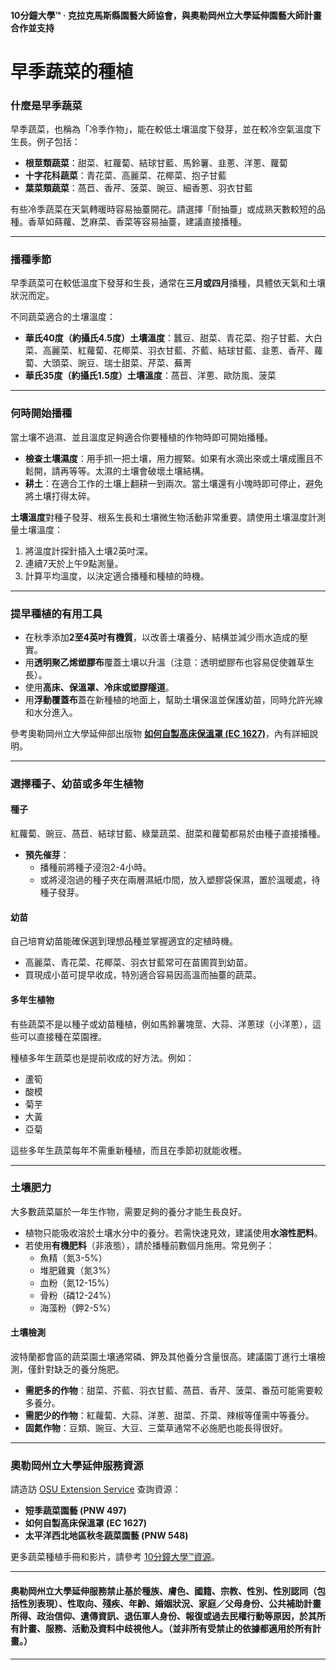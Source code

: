 #### 10分鐘大學™ · 克拉克馬斯縣園藝大師協會，與奧勒岡州立大學延伸園藝大師計畫合作並支持

# 早季蔬菜的種植

### 什麼是早季蔬菜

早季蔬菜，也稱為「冷季作物」，能在較低土壤溫度下發芽，並在較冷空氣溫度下生長。例子包括：

- **根莖類蔬菜**：甜菜、紅蘿蔔、結球甘藍、馬鈴薯、韭蔥、洋蔥、蘿蔔
- **十字花科蔬菜**：青花菜、高麗菜、花椰菜、抱子甘藍
- **葉菜類蔬菜**：萵苣、香芹、菠菜、豌豆、細香蔥、羽衣甘藍

有些冷季蔬菜在天氣轉暖時容易抽薹開花。請選擇「耐抽薹」或成熟天數較短的品種。香草如蒔蘿、芝麻菜、香菜等容易抽薹，建議直接播種。

---

### 播種季節

早季蔬菜可在較低溫度下發芽和生長，通常在**三月或四月**播種，具體依天氣和土壤狀況而定。

不同蔬菜適合的土壤溫度：

- **華氏40度（約攝氏4.5度）土壤溫度**：蠶豆、甜菜、青花菜、抱子甘藍、大白菜、高麗菜、紅蘿蔔、花椰菜、羽衣甘藍、芥藍、結球甘藍、韭蔥、香芹、蘿蔔、大頭菜、豌豆、瑞士甜菜、芹菜、蕪菁
- **華氏35度（約攝氏1.5度）土壤溫度**：萵苣、洋蔥、歐防風、菠菜

---

### 何時開始播種

當土壤不過濕、並且溫度足夠適合你要種植的作物時即可開始播種。

- **檢查土壤濕度**：用手抓一把土壤，用力握緊。如果有水滴出來或土壤成團且不鬆開，請再等等。太濕的土壤會破壞土壤結構。
- **耕土**：在適合工作的土壤上翻耕一到兩次。當土壤還有小塊時即可停止，避免將土壤打得太碎。

**土壤溫度**對種子發芽、根系生長和土壤微生物活動非常重要。請使用土壤溫度計測量土壤溫度：

1. 將溫度計探針插入土壤2英吋深。
2. 連續7天於上午9點測量。
3. 計算平均溫度，以決定適合播種和種植的時機。

---

### 提早種植的有用工具

- 在秋季添加**2至4英吋有機質**，以改善土壤養分、結構並減少雨水造成的壓實。
- 用**透明聚乙烯塑膠布**覆蓋土壤以升溫（注意：透明塑膠布也容易促使雜草生長）。
- 使用**高床、保溫罩、冷床或塑膠隧道**。
- 用**浮動覆蓋布**蓋在新種植的地面上，幫助土壤保溫並保護幼苗，同時允許光線和水分進入。

參考奧勒岡州立大學延伸部出版物 **[如何自製高床保溫罩 (EC 1627)](http://catalog.extension.oregonstate.edu)**，內有詳細說明。

---

### 選擇種子、幼苗或多年生植物

#### 種子

紅蘿蔔、豌豆、萵苣、結球甘藍、綠葉蔬菜、甜菜和蘿蔔都易於由種子直接播種。

- **預先催芽**：
  - 播種前將種子浸泡2-4小時。
  - 或將浸泡過的種子夾在兩層濕紙巾間，放入塑膠袋保濕，置於溫暖處，待種子發芽。

#### 幼苗

自己培育幼苗能確保選到理想品種並掌握適宜的定植時機。

- 高麗菜、青花菜、花椰菜、羽衣甘藍常可在苗圃買到幼苗。
- 買現成小苗可提早收成，特別適合容易因高溫而抽薹的蔬菜。

#### 多年生植物

有些蔬菜不是以種子或幼苗種植，例如馬鈴薯塊莖、大蒜、洋蔥球（小洋蔥），這些可以直接種在菜園裡。

種植多年生蔬菜也是提前收成的好方法。例如：

- 蘆筍
- 酸模
- 菊芋
- 大黃
- 亞菊

這些多年生蔬菜每年不需重新種植，而且在季節初就能收穫。

---

### 土壤肥力

大多數蔬菜屬於一年生作物，需要足夠的養分才能生長良好。

- 植物只能吸收溶於土壤水分中的養分。若需快速見效，建議使用**水溶性肥料**。
- 若使用**有機肥料**（非液態），請於播種前數個月施用。常見例子：
  - 魚精（氮3-5%）
  - 堆肥雞糞（氮3%）
  - 血粉（氮12-15%）
  - 骨粉（磷12-24%）
  - 海藻粉（鉀2-5%）

#### 土壤檢測

波特蘭都會區的蔬菜園土壤通常磷、鉀及其他養分含量很高。建議園丁進行土壤檢測，僅針對缺乏的養分施肥。

- **需肥多的作物**：甜菜、芥藍、羽衣甘藍、萵苣、香芹、菠菜、番茄可能需要較多養分。
- **需肥少的作物**：紅蘿蔔、大蒜、洋蔥、甜菜、芥菜、辣椒等僅需中等養分。
- **固氮作物**：豆類、豌豆、大豆、三葉草通常不必施肥也能長得很好。

---

### 奧勒岡州立大學延伸服務資源

請造訪 [OSU Extension Service](http://catalog.extension.oregonstate.edu) 查詢資源：

- **短季蔬菜園藝 (PNW 497)**
- **如何自製高床保溫罩 (EC 1627)**
- **太平洋西北地區秋冬蔬菜園藝 (PNW 548)**

更多蔬菜種植手冊和影片，請參考 [10分鐘大學™資源](http://www.cmastergardeners.org/10-minute-university)。

---

#### 奧勒岡州立大學延伸服務禁止基於種族、膚色、國籍、宗教、性別、性別認同（包括性別表現）、性取向、殘疾、年齡、婚姻狀況、家庭／父母身份、公共補助計畫所得、政治信仰、遺傳資訊、退伍軍人身份、報復或過去民權行動等原因，於其所有計畫、服務、活動及資料中歧視他人。（並非所有受禁止的依據都適用於所有計畫。）
---